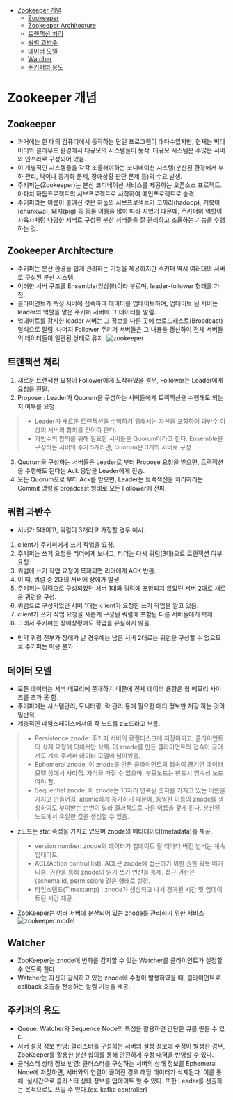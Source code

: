 - [Zookeeper 개념](#zookeeper-개념)
  - [Zookeeper](#zookeeper)
  - [Zookeeper Architecture](#zookeeper-architecture)
  - [트랜잭션 처리](#트랜잭션-처리)
  - [쿼럼 과반수](#쿼럼-과반수)
  - [데이터 모델](#데이터-모델)
  - [Watcher](#watcher)
  - [주키퍼의 용도](#주키퍼의-용도)

# Zookeeper 개념

## Zookeeper
* 과거에는 한 대의 컴퓨터에서 동작하는 단일 프로그램이 대다수였지만, 현재는 빅데이터와 클라우드 환경에서 대규모의 시스템들이 동작. 대규모 시스템은 수많은 서버와 인프라로 구성되어 있음.
* 이 개별적인 시스템들을 각각 조율해야하는 코디네이션 시스템(분산된 환경에서 부하 관리, 락이나 동기화 문제, 장애상황 판단 문제 등)의 수요 발생. 
* 주키퍼는(Zookeeper)는 분산 코디네이션 서비스를 제공하는 오픈소스 프로젝트. 아파치 하둡프로젝트의 서브프로젝트로 시작하여 메인프로젝트로 승격.
* 주키퍼라는 이름이 붙여진 것은 하둡의 서브프로젝트가 코끼리(hadoop), 거북이(chunkwa), 돼지(pig) 등 동물 이름을 많이 따라 지었기 때문에, 주키퍼의 역할이 사육사처럼 다양한 서버로 구성된 분산 서버들을 잘 관리하고 조율하는 기능을 수행하는 것.

## Zookeeper Architecture
* 주키퍼는 분산 환경을 쉽게 관리하는 기능을 제공하지만 주키퍼 역시 여러대의 서버로 구성된 분산 시스템.
* 이러한 서버 구조를 Ensemble(앙상블)이라 부르며, leader-follower 형태를 가짐.
* 클라이언트가 특정 서버에 접속하여 데이터를 업데이트하며, 업데이트 된 서버는 leader의 역할을 맡은 주키퍼 서버에 그 데이터를 알림.
* 업데이트를 감지한 leader 서버는 그 정보를 다른 곳에 브로드캐스트(Broadcast) 형식으로 알림. 나머지 Follower 주키퍼 서버들은 그 내용을 갱신하여 전체 서버들의 데이터들이 일관된 상태로 유지.
![zookeeper](https://open.oss.navercorp.com/storage/user/1981/files/58311572-7431-4f36-849c-bfc502838255)

## 트랜잭션 처리
1. 새로운 트랜잭션 요청이 Follower에게 도착하였을 경우, Follower는 Leader에게 요청을 전달.
2. Propose : Leader가 Quorum을 구성하는 서버들에게 트랙잭션을 수행해도 되는지 여부를 요청
> * Leader가 새로운 트랜잭션을 수행하기 위해서는 자신을 포함하여 과반수 이상의 서버의 합의를 얻어야 한다. 
> * 과반수의 합의를 위해 필요한 서버들을 Quorum이라고 한다. Ensemble을 구성하는 서버의 수가 5개라면, Quorum은 3개의 서버로 구성.
3. Quorum을 구성하는 서버들은 Leader로 부터 Propose 요청을 받으면, 트랙잭션을 수행해도 된다는 Ack 응답을 Leader에게 전송.
4. 모든 Quorum으로 부터 Ack를 받으면, Leader는 트랙잭션을 처리하라는 Commit 명령을 broadcast 형태로 모든 Follower에 전파.

## 쿼럼 과반수
* 서버가 5대이고, 쿼럼이 3개라고 가정할 경우 예시.
1. client가 주키퍼에게 쓰기 작업을 요청.
2. 주키퍼는 쓰기 요청을 리더에게 보내고, 리더는 다시 쿼럼(3대)으로 트랜잭션 여부 요청.
3. 쿼럼에 쓰기 작업 요청이 복제되면 리더에게 ACK 반환.
4. 이 때, 쿼럼 중 2대의 서버에 장애가 발생.
5. 주키퍼는 쿼럼으로 구성되었던 서버 1대와 쿼럼에 포함되지 않았던 서버 2대로 새로운 쿼럼을 구성.
6. 쿼럼으로 구성되었던 서버 1대는 client가 요청한 쓰기 작업을 알고 있음.
7. client가 쓰기 작업 요청을 새롭게 구성된 쿼럼에 포함된 다른 서버들에게 복제.
8. 그래서 주키퍼는 장애상황에도 작업을 유실하지 않음.
* 만약 쿼럼 전부가 장애가 날 경우에는 남은 서버 2대로는 쿼럼을 구성할 수 없으므로 주키퍼는 이용 불가.

## 데이터 모델
* 모든 데이터는 서버 메모리에 존재하기 때문에 전체 데이터 용량은 힙 메모리 사이즈를 초과 못 함.
* 주키퍼에는 시스템관리, 모니터링, 락 관리 등에 필요한 메타 정보만 저장 하는 것이 일반적.
* 계층적인 네임스페이스에서의 각 노드를 z노드라고 부름.
> * Persistence znode: 주키퍼 서버의 로컬디스크에 저장이되고, 클라이언트의 삭제 요청에 의해서만 삭제. 이 znode를 만든 클라이언트의 접속이 끊어져도 계속 주키퍼 데이터 모델에 남아있음.
> * Ephemeral znode: 이 znode를 만든 클라이언트의 접속이 끊기면 데이터 모델 상에서 사라짐. 자식을 가질 수 없으며, 부모노드는 반드시 영속성 노드여야 함.
> * Sequential znode: 이 znode는 10자리 연속된 숫자를 가지고 있는 이름을 가지고 만들어짐. atomic하게 증가하기 때문에, 동일한 이름의 znode를 생성하여도 부여받는 순번이 달라 결과적으로 다른 이름을 갖게 된다. 분산된 노드에서 유일한 값을 생성할 수 있음.
* z노드는 stat 속성을 가지고 있으며 znode의 메타데이터(metadata)를 제공.
> * version number: znode의 데이터가 업데이트 될 때마다 버전 넘버는 계속 업데이트.
> * ACL(Action control list): ACL은 znode에 접근하기 위한 권한 획득 메커니즘. 권한을 통해 znode의 읽기 쓰기 연산을 통제. 접근 권한은 (schema:id, permission) 같은 형태로 설정.
> * 타입스탬프(Timestamp) : znode가 생성되고 나서 경과된 시간 및 업데이트된 시간 제공.
* ZooKeeper는 여러 서버에 분산되어 있는 znode를 관리하기 위한 서비스
![zookeeper model](https://open.oss.navercorp.com/storage/user/1981/files/fe56eae6-d428-49b3-b426-9fb98c3af1e3)

## Watcher
* ZooKeeper는 znode에 변화를 감지할 수 있는 Watcher를 클라이언트가 설정할 수 있도록 한다. 
* Watcher는 자신이 감시하고 있는 znode에 수정이 발생하였을 때, 클라이언트로 callback 호출을 전송하는 알림 기능을 제공.

## 주키퍼의 용도
* Queue: Watcher와 Sequence Node의 특성을 활용하면 간단한 큐를 만들 수 있다.
* 서버 설정 정보 반영: 클러스터를 구성하는 서버의 설정 정보에 수정이 발생한 경우, ZooKeeper를 활용한 분산 합의를 통해 안전하게 수정 내역을 반영할 수 있다.
* 클러스터 상태 정보 반영: 클러스터를 구성하는 서버의 상태 정보를 Ephemeral Node에 저장하면, 서버와의 연결이 끊어진 경우 해당 데이터가 삭제된다. 이를 통해, 실시간으로 클러스터 상태 정보를 업데이트 할 수 있다. 또한 Leader를 선출하는 목적으로도 쓰일 수 있다.(ex. kafka controller) 
